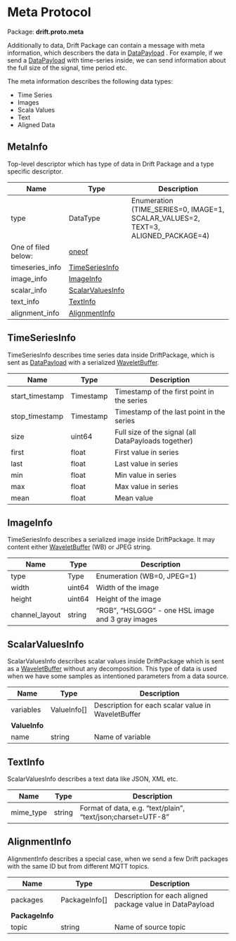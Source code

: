 # Meta Protocol

Package: **drift.proto.meta**

Additionally to data, Drift Package can contain a message with meta information, which describers the data
in [DataPayload](/docs/api/common) . For example, if we send a [DataPayload](/docs/api/common) with time-series inside,
we can send information about the full size of the signal, time period etc.

The meta information describes the following data types:

* Time Series
* Images
* Scala Values
* Text
* Aligned Data

## MetaInfo

Top-level descriptor which has type of data in Drift Package and a type specific descriptor.

| Name                | Type                                                                     | Description                                                                      |
|---------------------|--------------------------------------------------------------------------|----------------------------------------------------------------------------------|
| type                | DataType                                                                 | Enumeration (TIME_SERIES=0, IMAGE=1, SCALAR_VALUES=2, TEXT=3, ALIGNED_PACKAGE=4) |
| One of filed below: | [oneof](https://developers.google.com/protocol-buffers/docs/proto#oneof) |
| timeseries_info     | [TimeSeriesInfo](/docs/api/meta#timeseriesinfo)                          |                                                                                  |
| image_info          | [ImageInfo](/docs/api/meta#imageinfo)                                    |                                                                                  |
| scalar_info         | [ScalarValuesInfo](/docs/api/meta#scalarvaluesinfo)                      |                                                                                  |
| text_info           | [TextInfo](/docs/api/meta#textinfo)                                      |                                                                                  |
| alignment_info      | [AlignmentInfo](/docs/api/meta#alignmentinfo)                            |                                                                                  |

## TimeSeriesInfo

TimeSeriesInfo describes time series data inside DriftPackage, which is sent as [DataPayload](/docs/api/common) with
a serialized [WaveletBuffer](https://github.com/panda-official/WaveletBuffer).

| Name            | Type      | Description                                         |
|-----------------|-----------|-----------------------------------------------------|
| start_timestamp | Timestamp | Timestamp of the first point in the series          |
| stop_timestamp  | Timestamp | Timestamp of the last point in the series           |
| size            | uint64    | Full size of the signal (all DataPayloads together) |
| first           | float     | First value in series                               |
| last            | float     | Last value in series                                |
| min             | float     | Min value in series                                 |
| max             | float     | Max value in series                                 |
| mean            | float     | Mean value                                          |

## ImageInfo

TimeSeriesInfo describes a serialized image inside DriftPackage. It may content
either [WaveletBuffer](https://github.com/panda-official/WaveletBuffer) (WB) or JPEG string.

| Name           | Type   | Description                                       |
|----------------|--------|---------------------------------------------------|
| type           | Type   | Enumeration (WB=0, JPEG=1)                        |
| width          | uint64 | Width of the image                                |
| height         | uint64 | Height of the image                               |
| channel_layout | string | “RGB”, “HSLGGG” - one HSL image and 3 gray images |

## ScalarValuesInfo

ScalarValuesInfo describes scalar values inside DriftPackage which is sent
as a [WaveletBuffer](https://github.com/panda-official/WaveletBuffer) without any decomposition.
This type of data is used when we have some samples as intentioned parameters from a data source.

| Name          | Type        | Description                                        |
|---------------|-------------|----------------------------------------------------|
| variables     | ValueInfo[] | Description for each scalar value in WaveletBuffer |
| **ValueInfo** |             |                                                    |
| name          | string      | Name of variable                                   |

## TextInfo

ScalarValuesInfo describes a text data like JSON, XML etc.

| Name      | Type   | Description                                                  |
|-----------|--------|--------------------------------------------------------------|
| mime_type | string | Format of data, e.g. “text/plain”, “text/json;charset=UTF-8” |

## AlignmentInfo

AlignmentInfo describes a special case, when we send a few Drift packages with the same ID but from
different MQTT topics.

| Name            | Type          | Description                                               |
|-----------------|---------------|-----------------------------------------------------------|
| packages        | PackageInfo[] | Description for each aligned package value in DataPayload |
| **PackageInfo** |               |                                                           |
| topic           | string        | Name of source topic                                      |